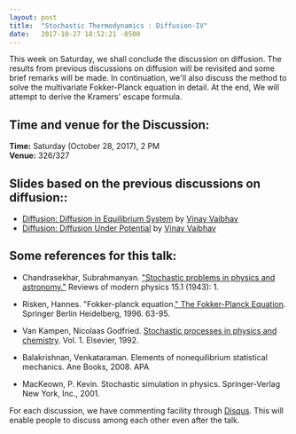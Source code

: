 ```yaml
---
layout: post
title:  "Stochastic Thermodynamics : Diffusion-IV"
date:   2017-10-27 18:52:21 -0500
---
```


 


This week on Saturday, we shall conclude the discussion on diffusion. 
The results from previous discussions on diffusion will be revisited and some brief remarks will be made. 
In continuation, we'll also discuss the method to solve the multivariate Fokker-Planck equation in detail. 
At the end, We will attempt to derive the Kramers' escape formula. 
  


## Time and venue for the Discussion:
**Time:** Saturday (October 28, 2017), 2 PM  
**Venue:** 326/327 



## Slides based on the previous discussions on diffusion::
* [Diffusion: Diffusion in Equilibrium System](https://www.imsc.res.in/~vinayv/discussion/diffusion_updated.pdf) by [Vinay Vaibhav](https://www.imsc.res.in/~vinayv/)
* [Diffusion: Diffusion Under Potential](https://www.imsc.res.in/~vinayv/discussion/diffusion-2.pdf) by [Vinay Vaibhav](https://www.imsc.res.in/~vinayv/)




## Some references for this talk:

* Chandrasekhar, Subrahmanyan. ["Stochastic problems in physics and astronomy."](https://journals.aps.org/rmp/abstract/10.1103/RevModPhys.15.1) Reviews of modern physics 15.1 (1943): 1.

* Risken, Hannes. "Fokker-planck equation.[" The Fokker-Planck Equation](https://link.springer.com/chapter/10.1007/978-3-642-61544-3_4). Springer Berlin Heidelberg, 1996. 63-95.

* Van Kampen, Nicolaas Godfried. [Stochastic processes in physics and chemistry](https://books.google.co.in/books?hl=en&lr=&id=3e7XbMoJzmoC&oi=fnd&pg=PP2&dq=van+kampen+stochastic+processes+in+physics&ots=Ads9r_tdrO&sig=qm0CSshu6JUKsP9cHgkkVO_u-9g#v=onepage&q=van%20kampen%20stochastic%20processes%20in%20physics&f=false). Vol. 1. Elsevier, 1992.

* Balakrishnan, Venkataraman. Elements of nonequilibrium statistical mechanics. Ane Books, 2008.
APA	

* MacKeown, P. Kevin. Stochastic simulation in physics. Springer-Verlag New York, Inc., 2001.







For each discussion, we have commenting facility through [Disqus](https://disqus.com/). This will enable people to discuss among each other even after the talk.

